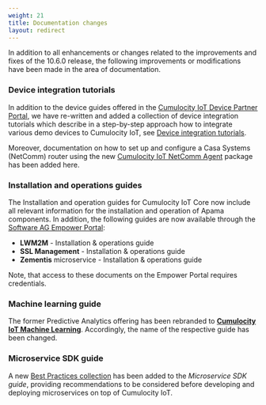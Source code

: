 ```yaml
---
weight: 21
title: Documentation changes
layout: redirect
---
```


In addition to all enhancements or changes related to the improvements and fixes of the 10.6.0 release, the following improvements or modifications have been made in the area of documentation.

### Device integration tutorials

In addition to the device guides offered in the [Cumulocity IoT Device Partner Portal](https://devicepartnerportal.softwareag.com/), we have re-written and added a collection of device integration tutorials which describe in a step-by-step approach how to integrate various demo devices to Cumulocity IoT, see [Device integration tutorials](https://cumulocity.com/guides/10.6.0/device-tutorials/tutorials-introduction).

Moreover, documentation on how to set up and configure a Casa Systems (NetComm) router using the new [Cumulocity IoT NetComm Agent](https://cumulocity.com/guides/10.6.0/device-tutorials/netcomm-router) package has been added here.

### Installation and operations guides

The Installation and operation guides for Cumulocity IoT Core now include all relevant information for the installation and operation of Apama components. In addition, the following guides are now available through the [Software AG Empower Portal](https://documentation.softwareag.com/):

* **LWM2M** - Installation & operations guide
* **SSL Management** - Installation & operations guide
* **Zementis** microservice - Installation & operations guide

Note, that access to these documents on the Empower Portal requires credentials.

### Machine learning guide

The former Predictive Analytics offering has been rebranded to **[Cumulocity IoT Machine Learning](https://cumulocity.com/guides/machine-learning/)**. Accordingly, the name of the respective guide has been changed.

### Microservice SDK guide

A new [Best Practices collection](https://cumulocity.com/guides/10.6.0/microservice-sdk/microservices-best-practices/) has been added to the *Microservice SDK guide*, providing recommendations to be considered before developing and deploying microservices on top of Cumulocity IoT.
